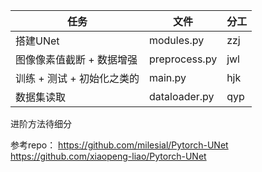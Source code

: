|任务|文件|分工|
|--|--|--|
|搭建UNet|modules.py|zzj|
|图像像素值截断 + 数据增强|preprocess.py|jwl|
|训练 + 测试 + 初始化之类的|main.py|hjk|
|数据集读取|dataloader.py|qyp|

进阶方法待细分

参考repo：
https://github.com/milesial/Pytorch-UNet
https://github.com/xiaopeng-liao/Pytorch-UNet